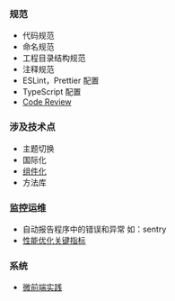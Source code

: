 <!--
 * @Author: your name
 * @Date: 2021-04-08 09:34:29
 * @LastEditTime: 2021-04-08 10:32:04
 * @LastEditors: Please set LastEditors
 * @Description: In User Settings Edit
 * @FilePath: /technology-stack/中、大型项目/index.md
-->

### 规范

- 代码规范
- 命名规范
- 工程目录结构规范
- 注释规范
- ESLint，Prettier 配置
- TypeScript 配置
- [Code Review](./CodeReview.pdf)

### 涉及技术点

- 主题切换
- 国际化
- [组件化](./组件库搭建/index.md)
- 方法库

### 监控运维

- 自动报告程序中的错误和异常 如：sentry
- [性能优化关键指标](https://mp.weixin.qq.com/s/4-Lnz59EH4tQpP1YnyVvfQ)

### 系统

- [微前端实践](https://mp.weixin.qq.com/s/GvXuKsp2OAmpv_isH2836A)
